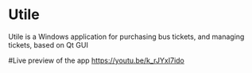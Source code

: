 # Utile
Utile is a Windows application for purchasing bus tickets, and managing tickets, based on Qt GUI

#Live preview of the app
https://youtu.be/k_rJYxI7ido
